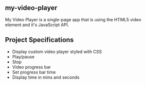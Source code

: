## my-video-player

My Video Player is a single-page app that is using the HTML5 video element and it's JavaScript API.

## Project Specifications

- Display custom video player styled with CSS
- Play/pause
- Stop
- Video progress bar
- Set progress bar time
- Display time in mins and seconds
